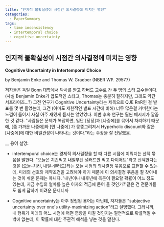 ```yaml
---
title: "인지적 불확실성이 시점간 의사결정에 미치는 영향"
categories:
  - PaperSummary
tags:
  - time inconsistency
  - intertemporal choice
  - cognitive uncertainty
--- 
```


## 인지적 불확실성이 시점간 의사결정에 미치는 영향

**Cognitive Uncertainty in Intertemporal Choice**

by Benjamin Enke and Thomas W. Graeber (NBER WP. 29577)

<!--
> This paper studies the relevance of cognitive uncertainty – subjective uncertainty over one’s utility-maximizing action – for understanding and predicting intertemporal choice. The main idea is that when people are cognitively noisy, such as when a decision is complex, they implicitly treat different time delays to some degree alike. By experimentally measuring and manipulating cognitive uncertainty, we document three economic implications of this idea. First, cognitive uncertainty explains various core empirical regularities, such as why people often appear very impatient, why per-period impatience is smaller over long than over short horizons, why discounting is often hyperbolic even when the present is not involved, and why choices frequently violate transitivity. Second, impatience is context-dependent: discounting is substantially more hyperbolic when the decision environment is more complex. Third, cognitive uncertainty matters for choice architecture: people who are nervous about making mistakes are twice as likely to follow expert advice to be more patient.
-->

저자들은 독일 Bonn 대학에서 박사를 받고 하버드 교수로 간 두 명의 스타 교수들이다. (사실 Benjamin Enke가 압도적인 스타고, Thomas는 충분히 잘하지만, 그래도 약간 서프라이즈...?) 그전 연구가 Cognitive Uncertainty라는 제목으로 QJE RnR인 걸 발표를 몇 번 들었는데, 그건 (아마도 제한적인 발표 시간에 비해) 너무 많은걸 커버한다는 느낌이 들어서 사실 아주 재밌게 듣지는 않았었다. 이번 후속 연구는 훨씬 메시지가 깔끔한 것 같다. "사람들은 문제가 복잡하면, 일단 \[당장\]과 \[나중에\]를 묶어서 처리하기 때문에, \[좀 가까운 나중에\]와 \[먼 나중에\] 가 뭉뚱그려져서 Hyperholic discount와 같은 \[나중에\]에 대한 비일관성이 나타나는 것이다."라는 주장을 잘 전달했음.

__
용어 설명:
- intertemporal choice는 경제적 의사결정을 할 때 다른 시점에 이뤄지는 선택 묶음을 말한다. "오늘은 치킨먹고 내일부턴 샐러드만 먹고 다이어트"라고 선택한다는 것을 (오늘-치킨, 내일-샐러드)라는 오늘 시점의 의사결정 묶음으로 표현할 수 있는데, 미래의 선호와 제약조건을 고려해야 하기 때문에 이 의사결정 묶음을 잘 찾아내는 것이 쉬운 문제는 아니다. '내년이나 내후년에 목돈이 필요할 확률이 어느 정도 있는데, 지금 수입의 얼마를 높은 이자의 적금에 묻어 둘 것인가?'같은 건 전문가들도 쉽게 답하기 어려운 문제니까

- Cognitive uncertainty는 아주 정립된 용어는 아닌데, 저자들은 "subjective uncertainty over one's utility-maximizing action"라고 설명했다. 그러니까, 내 행위가 미래의 어느 시점에 어떤 영향을 미칠 것인지는 필연적으로 확률적일 수 밖에 없는데, 이 확률에 대한 주관적 해석을 넣는 것을 말한다. 